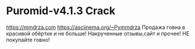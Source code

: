 # Puromid-v4.1.3 Crack
https://mmdrza.com
https://asciinema.org/~Pymmdrza
Продажа говна в красивой обёртке и не больше!
Накрученные отзывы,сайт и прочее!
НЕ покупайте говно!
